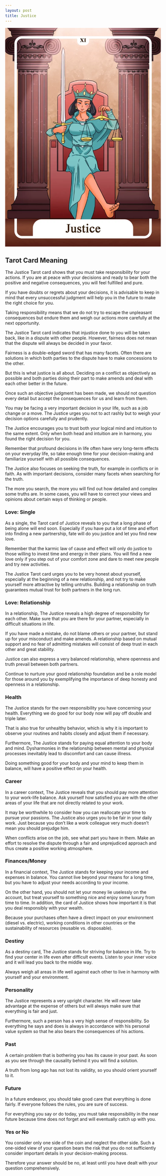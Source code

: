 ```yaml
---
layout: post
title: Justice
---
```


![](../images/11-Justice-Tarot-Card-Meaning-732x1024.webp)

## Tarot Card Meaning
The Justice Tarot card shows that you must take responsibility for your actions. If you are at peace with your decisions and ready to bear both the positive and negative consequences, you will feel fulfilled and pure.

If you have doubts or regrets about your decisions, it is advisable to keep in mind that every unsuccessful judgment will help you in the future to make the right choice for you.

Taking responsibility means that we do not try to escape the unpleasant consequences but endure them and weigh our actions more carefully at the next opportunity.

The Justice Tarot card indicates that injustice done to you will be taken back, like in a dispute with other people. However, fairness does not mean that the dispute will always be decided in your favor.

Fairness is a double-edged sword that has many facets. Often there are solutions in which both parties to the dispute have to make concessions to the other.

But this is what justice is all about. Deciding on a conflict as objectively as possible and both parties doing their part to make amends and deal with each other better in the future.

Once such an objective judgment has been made, we should not question every detail but accept the consequences for us and learn from them.

You may be facing a very important decision in your life, such as a job change or a move. The Justice urges you not to act rashly but to weigh your decision options carefully and prudently.

The Justice encourages you to trust both your logical mind and intuition to the same extent. Only when both head and intuition are in harmony, you found the right decision for you.

Remember that profound decisions in life often have very long-term effects on your everyday life, so take enough time for your decision-making and familiarize yourself with all possible consequences.

The Justice also focuses on seeking the truth, for example in conflicts or in faith. As with important decisions, consider many facets when searching for the truth.

The more you search, the more you will find out how detailed and complex some truths are. In some cases, you will have to correct your views and opinions about certain ways of thinking or people.


### Love: Single
As a single, the Tarot card of Justice reveals to you that a long phase of being alone will end soon. Especially if you have put a lot of time and effort into finding a new partnership, fate will do you justice and let you find new love.

Remember that the karmic law of cause and effect will only do justice to those willing to invest time and energy in their plans. You will find a new love only if you step out of your comfort zone and dare to meet new people and try new activities.

The Justice Tarot card urges you to be very honest about yourself, especially at the beginning of a new relationship, and not try to make yourself more attractive by telling untruths. Building a relationship on truth guarantees mutual trust for both partners in the long run.

### Love: Relationship
In a relationship, The Justice reveals a high degree of responsibility for each other. Make sure that you are there for your partner, especially in difficult situations in life.

If you have made a mistake, do not blame others or your partner, but stand up for your misconduct and make amends. A relationship based on mutual support and no fear of admitting mistakes will consist of deep trust in each other and great stability.

Justice can also express a very balanced relationship, where openness and truth prevail between both partners.

Continue to nurture your good relationship foundation and be a role model for those around you by exemplifying the importance of deep honesty and openness in a relationship.


### Health

The Justice stands for the own responsibility you have concerning your health. Everything we do good for our body now will pay off double and triple later.

That is also true for unhealthy behavior, which is why it is important to observe your routines and habits closely and adjust them if necessary.

Furthermore, The Justice stands for paying equal attention to your body and mind. Dysharmonies in the relationship between mental and physical processes inevitably lead to discomfort and can cause illness.

Doing something good for your body and your mind to keep them in balance, will have a positive effect on your health.


### Career  

In a career context, The Justice reveals that you should pay more attention to your work-life balance. Ask yourself how satisfied you are with the other areas of your life that are not directly related to your work.

It may be worthwhile to consider how you can reallocate your time to pursue your passions. The Justice also urges you to be fair in your daily work. Just because you don’t like a work colleague very much doesn’t mean you should prejudge him.

When conflicts arise on the job, see what part you have in them. Make an effort to resolve the dispute through a fair and unprejudiced approach and thus create a positive working atmosphere.


### Finances/Money  

In a financial context, The Justice stands for keeping your income and expenses in balance. You cannot live beyond your means for a long time, but you have to adjust your needs according to your income.

On the other hand, you should not let your money lie uselessly on the account, but treat yourself to something nice and enjoy some luxury from time to time. In addition, the card of Justice shows how important it is that you deal responsibly with your wealth.

Because your purchases often have a direct impact on your environment (diesel vs. electric), working conditions in other countries or the sustainability of resources (reusable vs. disposable).


### Destiny  

As a destiny card, The Justice stands for striving for balance in life. Try to find your center in life even after difficult events. Listen to your inner voice and it will lead you back to the middle way.

Always weigh all areas in life well against each other to live in harmony with yourself and your environment.


### Personality
The Justice represents a very upright character. He will never take advantage at the expense of others but will always make sure that everything is fair and just.

Furthermore, such a person has a very high sense of responsibility. So everything he says and does is always in accordance with his personal value system so that he also bears the consequences of his actions.

### Past
A certain problem that is bothering you has its cause in your past. As soon as you see through the causality behind it you will find a solution.

A truth from long ago has not lost its validity, so you should orient yourself to it.

### Future
In a future endeavor, you should take good care that everything is done fairly. If everyone follows the rules, you are sure of success.

For everything you say or do today, you must take responsibility in the near future because time does not forget and will eventually catch up with you.

### Yes or No
You consider only one side of the coin and neglect the other side. Such a one-sided view of your question bears the risk that you do not sufficiently consider important details in your decision-making process.

Therefore your answer should be no, at least until you have dealt with your question comprehensively.